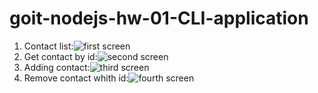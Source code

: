 # goit-nodejs-hw-01-CLI-application
1. Contact list:![first screen](https://github.com/Larik7/goit-nodejs-hw-01-CLI-application/assets/107476719/fb687273-0c48-42bd-82cb-7671f565367f)
2. Get contact by id:![second screen](https://github.com/Larik7/goit-nodejs-hw-01-CLI-application/assets/107476719/eda56c3b-2c84-4de8-9200-ec35e00444c4)
3. Adding contact:![third screen](https://github.com/Larik7/goit-nodejs-hw-01-CLI-application/assets/107476719/bdb71f81-84b0-4694-aa55-2c3af0ae2e7f)
4. Remove contact whith id:![fourth screen](https://github.com/Larik7/goit-nodejs-hw-01-CLI-application/assets/107476719/025cd257-fa70-4b93-be44-03a3bf838e11)
